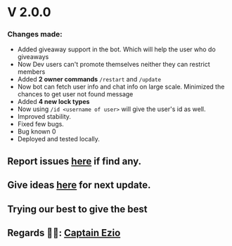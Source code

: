 # V 2.0.0
### Changes made:
- Added giveaway support in the bot. Which will help the user who do giveaways
- Now Dev users can't promote themselves neither they can restrict members
- Added **2 owner commands** `/restart` and `/update`
- Now bot can fetch user info and chat info on large scale. Minimized the chances to get user not found message
- Added **4 new lock types**
- Now using `/id <username of user>` will give the user's id as well.
- Improved stability. 
- Fixed few bugs.
- Bug known 0
- Deployed and tested locally.

## Report issues [here](https://github.com/badmunda98/BADMANEGMENT) if find any.

## Give ideas [here](https://github.com/badmunda98/BADMANEGMENT) for next update.

## Trying our best to give the best

## Regards 🧑‍💻: [Captain Ezio](https://github.com/badmunda98/BADMANEGMENT)
